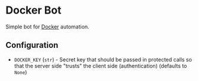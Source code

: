 # Docker Bot

Simple bot for [Docker](https://www.docker.com) automation.

## Configuration

* `DOCKER_KEY` (`str`) - Secret key that should be passed in protected calls so that the server side
"trusts" the client side (authentication) (defaults to `None`)
